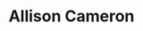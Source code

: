 ---
title: "Allison Cameron"
presenter_id: allison_cameron
permalink: /member_full_presentations/allison_cameron
layout: member_all_presentations
---